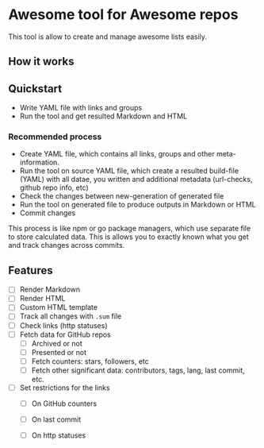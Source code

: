 # Awesome tool for Awesome repos

This tool is allow to create and manage awesome lists easily.

## How it works

## Quickstart

- Write YAML file with links and groups
- Run the tool and get resulted Markdown and HTML


### Recommended process

- Create YAML file, which contains all links, groups and other meta-information.
- Run the tool on source YAML file, which create a resulted build-file (YAML) 
  with all datae, you written and additional metadata (url-checks, github repo 
  info, etc)
- Check the changes between new-generation of generated file
- Run the tool on generated file to produce outputs in Markdown or HTML
- Commit changes

This process is like npm or go package managers, which use separate file to 
store calculated data. This is allows you to exactly known what you get and 
track changes across commits.

## Features

- [ ] Render Markdown
- [ ] Render HTML
- [ ] Custom HTML template
- [ ] Track all changes with `.sum` file
- [ ] Check links (http statuses)
- [ ] Fetch data for GitHub repos 
  - [ ] Archived or not
  - [ ] Presented or not
  - [ ] Fetch counters: stars, followers, etc
  - [ ] Fetch other significant data: contributors, tags, lang, last commit, 
        etc.
- [ ] Set restrictions for the links
  - [ ] On GitHub counters 
  - [ ] On last commit
  - [ ] On http statuses

